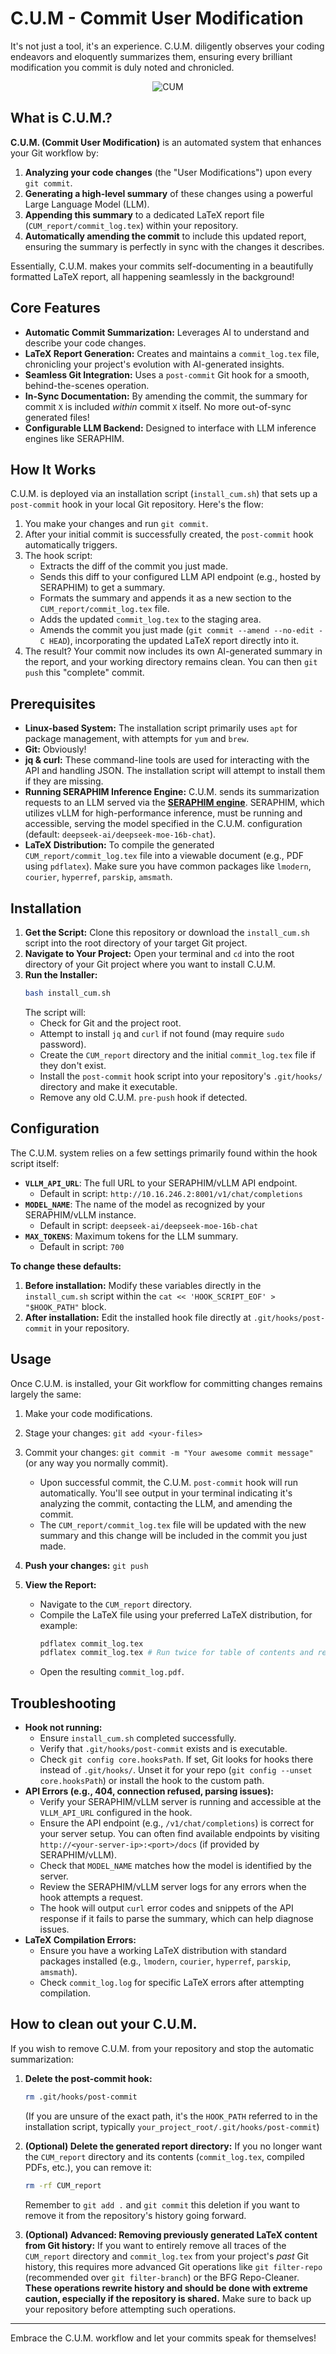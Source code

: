 # C.U.M - Commit User Modification

It's not just a tool, it's an experience. C.U.M. diligently observes your coding endeavors and eloquently summarizes them, ensuring every brilliant modification you commit is duly noted and chronicled.

<div align="center">
  <img src="CUM.gif" alt="CUM">
</div>

## What is C.U.M.?

**C.U.M. (Commit User Modification)** is an automated system that enhances your Git workflow by:

1.  **Analyzing your code changes** (the "User Modifications") upon every `git commit`.
2.  **Generating a high-level summary** of these changes using a powerful Large Language Model (LLM).
3.  **Appending this summary** to a dedicated LaTeX report file (`CUM_report/commit_log.tex`) within your repository.
4.  **Automatically amending the commit** to include this updated report, ensuring the summary is perfectly in sync with the changes it describes.

Essentially, C.U.M. makes your commits self-documenting in a beautifully formatted LaTeX report, all happening seamlessly in the background!

## Core Features

* **Automatic Commit Summarization:** Leverages AI to understand and describe your code changes.
* **LaTeX Report Generation:** Creates and maintains a `commit_log.tex` file, chronicling your project's evolution with AI-generated insights.
* **Seamless Git Integration:** Uses a `post-commit` Git hook for a smooth, behind-the-scenes operation.
* **In-Sync Documentation:** By amending the commit, the summary for commit `X` is included *within* commit `X` itself. No more out-of-sync generated files!
* **Configurable LLM Backend:** Designed to interface with LLM inference engines like SERAPHIM.

## How It Works

C.U.M. is deployed via an installation script (`install_cum.sh`) that sets up a `post-commit` hook in your local Git repository. Here's the flow:

1.  You make your changes and run `git commit`.
2.  After your initial commit is successfully created, the `post-commit` hook automatically triggers.
3.  The hook script:
    * Extracts the diff of the commit you just made.
    * Sends this diff to your configured LLM API endpoint (e.g., hosted by SERAPHIM) to get a summary.
    * Formats the summary and appends it as a new section to the `CUM_report/commit_log.tex` file.
    * Adds the updated `commit_log.tex` to the staging area.
    * Amends the commit you just made (`git commit --amend --no-edit -C HEAD`), incorporating the updated LaTeX report directly into it.
4.  The result? Your commit now includes its own AI-generated summary in the report, and your working directory remains clean. You can then `git push` this "complete" commit.

## Prerequisites

* **Linux-based System:** The installation script primarily uses `apt` for package management, with attempts for `yum` and `brew`.
* **Git:** Obviously!
* **jq & curl:** These command-line tools are used for interacting with the API and handling JSON. The installation script will attempt to install them if they are missing.
* **Running SERAPHIM Inference Engine:** C.U.M. sends its summarization requests to an LLM served via the [**SERAPHIM engine**](https://github.com/Anderson-L-Luiz/SERAPHIM). SERAPHIM, which utilizes vLLM for high-performance inference, must be running and accessible, serving the model specified in the C.U.M. configuration (default: `deepseek-ai/deepseek-moe-16b-chat`).
* **LaTeX Distribution:** To compile the generated `CUM_report/commit_log.tex` file into a viewable document (e.g., PDF using `pdflatex`). Make sure you have common packages like `lmodern`, `courier`, `hyperref`, `parskip`, `amsmath`.

## Installation

1.  **Get the Script:** Clone this repository or download the `install_cum.sh` script into the root directory of your target Git project.
2.  **Navigate to Your Project:** Open your terminal and `cd` into the root directory of your Git project where you want to install C.U.M.
3.  **Run the Installer:**
    ```bash
    bash install_cum.sh
    ```
    The script will:
    * Check for Git and the project root.
    * Attempt to install `jq` and `curl` if not found (may require `sudo` password).
    * Create the `CUM_report` directory and the initial `commit_log.tex` file if they don't exist.
    * Install the `post-commit` hook script into your repository's `.git/hooks/` directory and make it executable.
    * Remove any old C.U.M. `pre-push` hook if detected.

## Configuration

The C.U.M. system relies on a few settings primarily found within the hook script itself:

* **`VLLM_API_URL`**: The full URL to your SERAPHIM/vLLM API endpoint.
    * Default in script: `http://10.16.246.2:8001/v1/chat/completions`
* **`MODEL_NAME`**: The name of the model as recognized by your SERAPHIM/vLLM instance.
    * Default in script: `deepseek-ai/deepseek-moe-16b-chat`
* **`MAX_TOKENS`**: Maximum tokens for the LLM summary.
    * Default in script: `700`

**To change these defaults:**

1.  **Before installation:** Modify these variables directly in the `install_cum.sh` script within the `cat << 'HOOK_SCRIPT_EOF' > "$HOOK_PATH"` block.
2.  **After installation:** Edit the installed hook file directly at `.git/hooks/post-commit` in your repository.

## Usage

Once C.U.M. is installed, your Git workflow for committing changes remains largely the same:

1.  Make your code modifications.
2.  Stage your changes: `git add <your-files>`
3.  Commit your changes: `git commit -m "Your awesome commit message"` (or any way you normally commit).

    * Upon successful commit, the C.U.M. `post-commit` hook will run automatically. You'll see output in your terminal indicating it's analyzing the commit, contacting the LLM, and amending the commit.
    * The `CUM_report/commit_log.tex` file will be updated with the new summary and this change will be included in the commit you just made.

4.  **Push your changes:** `git push`
5.  **View the Report:**
    * Navigate to the `CUM_report` directory.
    * Compile the LaTeX file using your preferred LaTeX distribution, for example:
        ```bash
        pdflatex commit_log.tex
        pdflatex commit_log.tex # Run twice for table of contents and references
        ```
    * Open the resulting `commit_log.pdf`.

## Troubleshooting

* **Hook not running:**
    * Ensure `install_cum.sh` completed successfully.
    * Verify that `.git/hooks/post-commit` exists and is executable.
    * Check `git config core.hooksPath`. If set, Git looks for hooks there instead of `.git/hooks/`. Unset it for your repo (`git config --unset core.hooksPath`) or install the hook to the custom path.
* **API Errors (e.g., 404, connection refused, parsing issues):**
    * Verify your SERAPHIM/vLLM server is running and accessible at the `VLLM_API_URL` configured in the hook.
    * Ensure the API endpoint (e.g., `/v1/chat/completions`) is correct for your server setup. You can often find available endpoints by visiting `http://<your-server-ip>:<port>/docs` (if provided by SERAPHIM/vLLM).
    * Check that `MODEL_NAME` matches how the model is identified by the server.
    * Review the SERAPHIM/vLLM server logs for any errors when the hook attempts a request.
    * The hook will output `curl` error codes and snippets of the API response if it fails to parse the summary, which can help diagnose issues.
* **LaTeX Compilation Errors:**
    * Ensure you have a working LaTeX distribution with standard packages installed (e.g., `lmodern`, `courier`, `hyperref`, `parskip`, `amsmath`).
    * Check `commit_log.log` for specific LaTeX errors after attempting compilation.

## How to clean out your C.U.M.

If you wish to remove C.U.M. from your repository and stop the automatic summarization:

1.  **Delete the post-commit hook:**
    ```bash
    rm .git/hooks/post-commit
    ```
    (If you are unsure of the exact path, it's the `HOOK_PATH` referred to in the installation script, typically `your_project_root/.git/hooks/post-commit`)

2.  **(Optional) Delete the generated report directory:**
    If you no longer want the `CUM_report` directory and its contents (`commit_log.tex`, compiled PDFs, etc.), you can remove it:
    ```bash
    rm -rf CUM_report
    ```
    Remember to `git add .` and `git commit` this deletion if you want to remove it from the repository's history going forward.

3.  **(Optional) Advanced: Removing previously generated LaTeX content from Git history:**
    If you want to entirely remove all traces of the `CUM_report` directory and `commit_log.tex` from your project's *past* Git history, this requires more advanced Git operations like `git filter-repo` (recommended over `git filter-branch`) or the BFG Repo-Cleaner. **These operations rewrite history and should be done with extreme caution, especially if the repository is shared.** Make sure to back up your repository before attempting such operations.

---

Embrace the C.U.M. workflow and let your commits speak for themselves!
